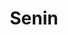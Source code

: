 ---
title: Senin
items:
  - startAt: 07:50
    endAt: 09:30
    subjectCode: rpl209
    type: theory
    room: Online
  - startAt: 09:30
    endAt: 11:10
    subjectCode: rpl207
    type: theory
    room: Online
---